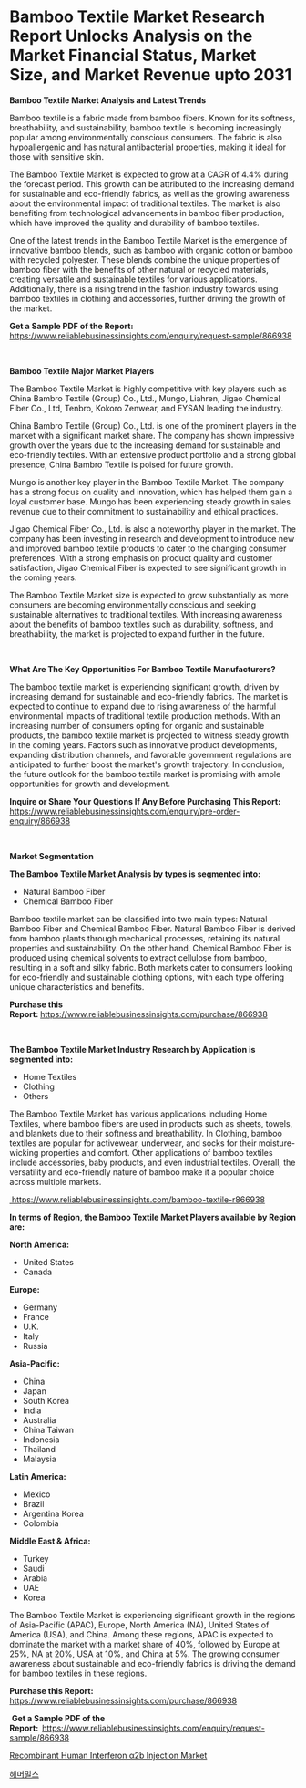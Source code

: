 <p><h1>Bamboo Textile Market Research Report Unlocks Analysis on the Market Financial Status, Market Size, and Market Revenue upto 2031</h1></p><p><strong>Bamboo Textile Market Analysis and Latest Trends</strong></p>
<p><p>Bamboo textile is a fabric made from bamboo fibers. Known for its softness, breathability, and sustainability, bamboo textile is becoming increasingly popular among environmentally conscious consumers. The fabric is also hypoallergenic and has natural antibacterial properties, making it ideal for those with sensitive skin.</p><p>The Bamboo Textile Market is expected to grow at a CAGR of 4.4% during the forecast period. This growth can be attributed to the increasing demand for sustainable and eco-friendly fabrics, as well as the growing awareness about the environmental impact of traditional textiles. The market is also benefiting from technological advancements in bamboo fiber production, which have improved the quality and durability of bamboo textiles.</p><p>One of the latest trends in the Bamboo Textile Market is the emergence of innovative bamboo blends, such as bamboo with organic cotton or bamboo with recycled polyester. These blends combine the unique properties of bamboo fiber with the benefits of other natural or recycled materials, creating versatile and sustainable textiles for various applications. Additionally, there is a rising trend in the fashion industry towards using bamboo textiles in clothing and accessories, further driving the growth of the market.</p></p>
<p><strong>Get a Sample PDF of the Report:&nbsp;</strong> <a href="https://www.reliablebusinessinsights.com/enquiry/request-sample/866938">https://www.reliablebusinessinsights.com/enquiry/request-sample/866938</a></p>
<p>&nbsp;</p>
<p><strong>Bamboo Textile Major Market Players</strong></p>
<p><p>The Bamboo Textile Market is highly competitive with key players such as China Bambro Textile (Group) Co., Ltd., Mungo, Liahren, Jigao Chemical Fiber Co., Ltd, Tenbro, Kokoro Zenwear, and EYSAN leading the industry.</p><p>China Bambro Textile (Group) Co., Ltd. is one of the prominent players in the market with a significant market share. The company has shown impressive growth over the years due to the increasing demand for sustainable and eco-friendly textiles. With an extensive product portfolio and a strong global presence, China Bambro Textile is poised for future growth.</p><p>Mungo is another key player in the Bamboo Textile Market. The company has a strong focus on quality and innovation, which has helped them gain a loyal customer base. Mungo has been experiencing steady growth in sales revenue due to their commitment to sustainability and ethical practices.</p><p>Jigao Chemical Fiber Co., Ltd. is also a noteworthy player in the market. The company has been investing in research and development to introduce new and improved bamboo textile products to cater to the changing consumer preferences. With a strong emphasis on product quality and customer satisfaction, Jigao Chemical Fiber is expected to see significant growth in the coming years.</p><p>The Bamboo Textile Market size is expected to grow substantially as more consumers are becoming environmentally conscious and seeking sustainable alternatives to traditional textiles. With increasing awareness about the benefits of bamboo textiles such as durability, softness, and breathability, the market is projected to expand further in the future.</p></p>
<p>&nbsp;</p>
<p><strong>What Are The Key Opportunities For Bamboo Textile Manufacturers?</strong></p>
<p><p>The bamboo textile market is experiencing significant growth, driven by increasing demand for sustainable and eco-friendly fabrics. The market is expected to continue to expand due to rising awareness of the harmful environmental impacts of traditional textile production methods. With an increasing number of consumers opting for organic and sustainable products, the bamboo textile market is projected to witness steady growth in the coming years. Factors such as innovative product developments, expanding distribution channels, and favorable government regulations are anticipated to further boost the market's growth trajectory. In conclusion, the future outlook for the bamboo textile market is promising with ample opportunities for growth and development.</p></p>
<p><strong>Inquire or Share Your Questions If Any Before Purchasing This Report:</strong> <a href="https://www.reliablebusinessinsights.com/enquiry/pre-order-enquiry/866938">https://www.reliablebusinessinsights.com/enquiry/pre-order-enquiry/866938</a></p>
<p>&nbsp;</p>
<p><strong>Market Segmentation</strong></p>
<p><strong>The Bamboo Textile Market Analysis by types is segmented into:</strong></p>
<p><ul><li>Natural Bamboo Fiber</li><li>Chemical Bamboo Fiber</li></ul></p>
<p><p>Bamboo textile market can be classified into two main types: Natural Bamboo Fiber and Chemical Bamboo Fiber. Natural Bamboo Fiber is derived from bamboo plants through mechanical processes, retaining its natural properties and sustainability. On the other hand, Chemical Bamboo Fiber is produced using chemical solvents to extract cellulose from bamboo, resulting in a soft and silky fabric. Both markets cater to consumers looking for eco-friendly and sustainable clothing options, with each type offering unique characteristics and benefits.</p></p>
<p><strong>Purchase this Report:&nbsp;</strong><a href="https://www.reliablebusinessinsights.com/purchase/866938">https://www.reliablebusinessinsights.com/purchase/866938</a></p>
<p>&nbsp;</p>
<p><strong>The Bamboo Textile Market Industry Research by Application is segmented into:</strong></p>
<p><ul><li>Home Textiles</li><li>Clothing</li><li>Others</li></ul></p>
<p><p>The Bamboo Textile Market has various applications including Home Textiles, where bamboo fibers are used in products such as sheets, towels, and blankets due to their softness and breathability. In Clothing, bamboo textiles are popular for activewear, underwear, and socks for their moisture-wicking properties and comfort. Other applications of bamboo textiles include accessories, baby products, and even industrial textiles. Overall, the versatility and eco-friendly nature of bamboo make it a popular choice across multiple markets.</p></p>
<p><a href="https://www.reliablebusinessinsights.com/bamboo-textile-r866938">&nbsp;https://www.reliablebusinessinsights.com/bamboo-textile-r866938</a></p>
<p><strong>In terms of Region, the Bamboo Textile Market Players available by Region are:</strong></p>
<p>
    <p> <strong> North America: </strong>
        <ul>
            <li>United States</li>
            <li>Canada</li>
        </ul>
        </p> 
    <p> <strong> Europe: </strong>
        <ul>
            <li>Germany</li>
            <li>France</li>
            <li>U.K.</li>
            <li>Italy</li>
            <li>Russia</li>
        </ul>
        </p> 
    <p> <strong> Asia-Pacific: </strong>
        <ul>
            <li>China</li>
            <li>Japan</li>
            <li>South Korea</li>
            <li>India</li>
            <li>Australia</li>
            <li>China Taiwan</li>
            <li>Indonesia</li>
            <li>Thailand</li>
            <li>Malaysia</li>
        </ul>
        </p> 
    <p> <strong> Latin America: </strong>
        <ul>
            <li>Mexico</li>
            <li>Brazil</li>
            <li>Argentina Korea</li>
            <li>Colombia</li>
        </ul>
        </p> 
    <p> <strong> Middle East & Africa: </strong>
        <ul>
            <li>Turkey</li>
            <li>Saudi</li>
            <li>Arabia</li>
            <li>UAE</li>
            <li>Korea</li>
        </ul>
    </p>
    </p>
<p><p>The Bamboo Textile Market is experiencing significant growth in the regions of Asia-Pacific (APAC), Europe, North America (NA), United States of America (USA), and China. Among these regions, APAC is expected to dominate the market with a market share of 40%, followed by Europe at 25%, NA at 20%, USA at 10%, and China at 5%. The growing consumer awareness about sustainable and eco-friendly fabrics is driving the demand for bamboo textiles in these regions.</p></p>
<p><strong>Purchase this Report: </strong><a href="https://www.reliablebusinessinsights.com/purchase/866938">https://www.reliablebusinessinsights.com/purchase/866938</a></p>
<p>&nbsp;<strong>Get a Sample PDF of the Report:&nbsp;&nbsp;</strong><a href="https://www.reliablebusinessinsights.com/enquiry/request-sample/866938">https://www.reliablebusinessinsights.com/enquiry/request-sample/866938</a></p>
<p><strong></strong></p>
<p><p><a href="https://github.com/wybrqqeb6/Market-Research-Report-List-1/blob/main/recombinant-human-interferon-a2b-injection-market.md">Recombinant Human Interferon α2b Injection Market</a></p><p><a href="https://github.com/rsg307664904/Market-Research-Report-List-3/blob/main/20614776430.md">해머밀스</a></p></p>